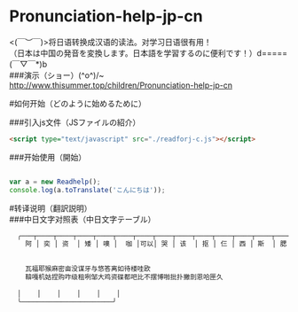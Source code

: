 # Pronunciation-help-jp-cn
<(￣︶￣)>将日语转换成汉语的读法。对学习日语很有用！<br />
（日本は中国の発音を変換します。日本語を学習するのに便利です！）d=====(￣▽￣*)b<br />
###演示（ショー）\(^o^)/~
http://www.thisummer.top/children/Pronunciation-help-jp-cn


#如何开始（どのように始めるために）<br />


###引入js文件（JSファイルの紹介）
```html
<script type="text/javascript" src="./readforj-c.js"></script>
```

###开始使用（開始）
```javascript

var a = new Readhelp();
console.log(a.toTranslate('こんにちは'));

```


#转译说明（翻訳説明）<br />
###中日文字对照表（中日文字テーブル）

```cmd
  ╭───┬────┬────┬────┬────┬────┬────┬────┬────┬────┬────┬────┬────┬────┬────┬───┬────┬────┬────┬────┬────┬────┬────┬────┬────╮
    阿 │ 奕 │ 资  │ 矮 │ 噢 │  咖 │可以│ 哭 │ 该  │ 抠 │ 仨 │ 西 │ 斯  │ 腮 │ 嗽 │ 搭 │ 期 │ 俗 │ 贷 │  都 │ 拿 │ 你  │ 努 │ 内 │都哦 │
    
    
    瓦福耶猴麻密亩没谋牙与悠答离如待楼哇欧
    鞥嘎机姑捏购咋级租咧邹大鸡资碟都吧比不摆博啪批扑撇剖恩哈匣久
  
  │    │    │    │    │    │
  ╰───────────────────────╯
  
```

